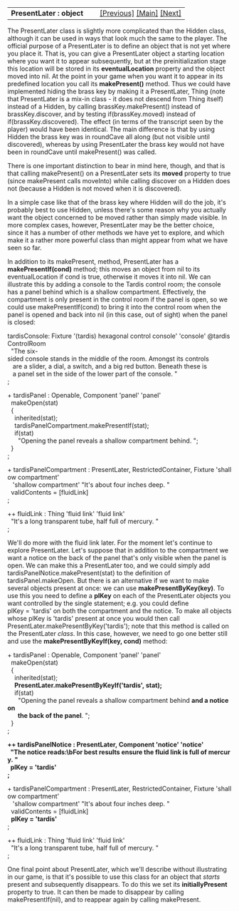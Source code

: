 ---
---
<table width="100%" data-border="0" data-cellspacing="0"
data-cellpadding="3" data-bgcolor="#C0C0C0">
<colgroup>
<col style="width: 50%" />
<col style="width: 50%" />
</colgroup>
<tbody>
<tr>
<td style="text-align: left;"><strong>PresentLater : object<br />
</strong></td>
<td style="text-align: right;"><a href="hidden.html">[Previous]</a> <a
href="generalintroduction.html">[Main]</a> <a
href="gadgets-introduction.html">[Next]</a></td>
</tr>
</tbody>
</table>

  
The PresentLater class is slightly more complicated than the Hidden
class, although it can be used in ways that look much the same to the
player. The official purpose of a PresentLater is to define an object
that is not yet where you place it. That is, you can give a PresentLater
object a starting location where you want it to appear subsequently, but
at the preinitialization stage this location will be stored in its
**eventualLocation** property and the object moved into nil. At the
point in your game when you want it to appear in its predefined location
you call its **makePresent()** method. Thus we could have implemented
hiding the brass key by making it a PresentLater, Thing (note that
PresentLater is a mix-in class - it does not descend from Thing itself)
instead of a Hidden, by calling brassKey.makePresent() instead of
brassKey.discover, and by testing if(brassKey.moved) instead of
if(brassKey.discovered). The effect (in terms of the transcript seen by
the player) would have been identical. The main difference is that by
using Hidden the brass key was in roundCave all along (but not visible
until discovered), whereas by using PresentLater the brass key would not
have been in roundCave until makePresent() was called.  
  
There is one important distinction to bear in mind here, though, and
that is that calling makePresent() on a PresentLater sets its **moved**
property to true (since makePresent calls moveInto) while calling
discover on a Hidden does not (because a Hidden is not moved when it is
discovered).  
  
In a simple case like that of the brass key where Hidden will do the
job, it's probably best to use Hidden, unless there's some reason why
you actually want the object concerned to be moved rather than simply
made visible. In more complex cases, however, PresentLater may be the
better choice, since it has a number of other methods we have yet to
explore, and which make it a rather more powerful class than might
appear from what we have seen so far.  
  
In addition to its makePresent, method, PresentLater has a
**makePresentIf(cond)** method; this moves an object from nil to its
eventualLocation if cond is true, otherwise it moves it into nil. We can
illustrate this by adding a console to the Tardis control room; the
console has a panel behind which is a shallow compartment. Effectively,
the compartment is only present in the control room if the panel is
open, so we could use makePresentIf(cond) to bring it into the control
room when the panel is opened and back into nil (in this case, out of
sight) when the panel is closed:  
  
tardisConsole: Fixture '(tardis) hexagonal control console' 'console' @tardisControlRoom  
  "The six-sided console stands in the middle of the room. Amongst its controls  
   are a slider, a dial, a
switch, and a big red button. Beneath these is  
   a panel set in the side of the lower part of the console. "  
;  
  
+ tardisPanel : Openable, Component 'panel' 'panel'  
  makeOpen(stat)  
  {  
    inherited(stat);  
    tardisPanelCompartment.makePresentIf(stat);      
    if(stat)  
      "Opening the panel reveals a shallow compartment behind. ";  
  }     
;  
  
+ tardisPanelCompartment : PresentLater, RestrictedContainer, Fixture 'shallow compartment'  
   'shallow compartment' "It's about four inches deep. "  
  validContents = \[fluidLink\]     
;  
  
++ fluidLink : Thing 'fluid link' 'fluid link'  
  "It's a long transparent tube, half full of mercury. "  
;  
  
We'll do more with the fluid link later. For the moment let's continue
to explore PresentLater. Let's suppose that in addition to the
compartment we want a notice on the back of the panel that's only
visible when the panel is open. We can make this a PresentLater too, and
we could simply add tardisPanelNotice.makePresent(stat) to the
definition of tardisPanel.makeOpen. But there is an alternative if we
want to make several objects present at once: we can use
**makePresentByKey(key)**. To use this you need to define a **plKey** on
each of the PresentLater objects you want controlled by the single
statement; e.g. you could define plKey = 'tardis' on both the
compartment and the notice. To make all objects whose plKey is 'tardis'
present at once you would then call
PresentLater.makePresentByKey('tardis'); note that this method is called
on the PresentLater *class*. In this case, however, we need to go one
better still and use the **makePresentByKeyIf(key, cond)** method:  
  
+ tardisPanel : Openable, Component 'panel' 'panel'  
  makeOpen(stat)  
  {  
    inherited(stat);  
    **PresentLater.makePresentByKeyIf('tardis', stat);**      
    if(stat)  
      "Opening the panel reveals a shallow compartment behind **and a notice on  
       the back of the panel**. ";  
  }     
;  
  
**++ tardisPanelNotice : PresentLater, Component 'notice' 'notice'  
  "The notice reads:\bFor best results ensure the fluid link is full of mercury. "  
  plKey = 'tardis'  
;**  
  
+ tardisPanelCompartment : PresentLater, RestrictedContainer, Fixture 'shallow compartment'  
   'shallow compartment' "It's about four inches deep. "  
  validContents = \[fluidLink\]     
  **plKey = 'tardis'**  
;  
  
++ fluidLink : Thing 'fluid link' 'fluid link'  
  "It's a long transparent tube, half full of mercury. "  
;  
  
One final point about PresentLater, which we'll describe without
illustrating in our game, is that it's possible to use this class for an
object that *starts* present and subsequently disappears. To do this we
set its **initiallyPresent** property to true. It can then be made to
disappear by calling makePresentIf(nil), and to reappear again by
calling makePresent.  
